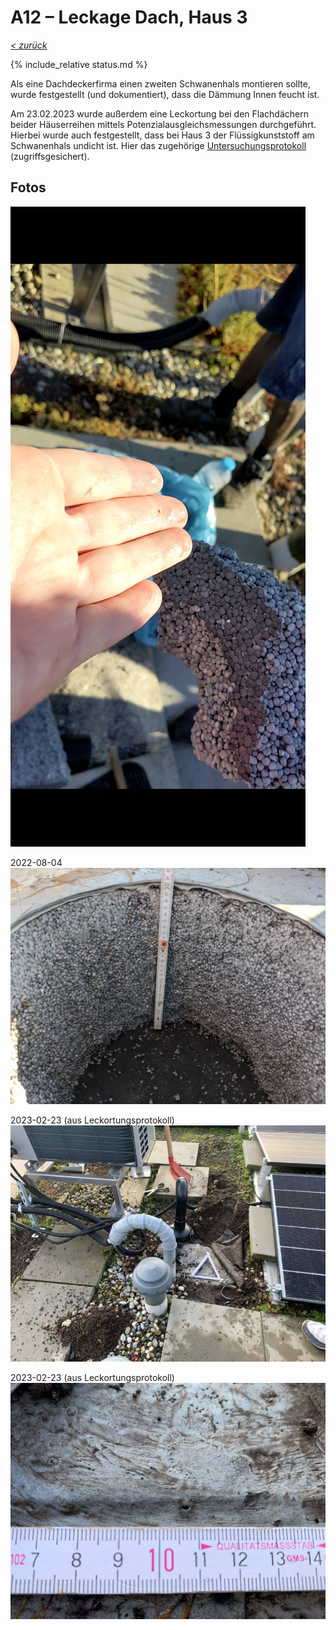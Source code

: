 # A12 &ndash; Leckage Dach, Haus 3

_[&lt; zurück](../../index.md)_

{% include_relative status.md %}

Als eine Dachdeckerfirma einen zweiten Schwanenhals montieren sollte, wurde festgestellt (und dokumentiert), dass die Dämmung Innen feucht ist.

Am 23.02.2023 wurde außerdem eine Leckortung bei den Flachdächern beider Häuserreihen mittels Potenzialausgleichsmessungen durchgeführt. Hierbei wurde auch festgestellt, dass bei Haus 3 der Flüssigkunststoff am Schwanenhals undicht ist.
Hier das zugehörige [Untersuchungsprotokoll] (zugriffsgesichert).

## Fotos

![](Daemmstoffstueck_Unterseite-2_small.jpg)

2022-08-04
![](20220804_061824942_small.jpg)

2023-02-23 (aus Leckortungsprotokoll)
![](20230223_Leckortungsprotokoll_Bild9_small.jpg)

2023-02-23 (aus Leckortungsprotokoll)![](20230223_Leckortungsprotokoll_Bild10_small.jpg)

[Untersuchungsprotokoll]: https://drive.google.com/drive/folders/1Bhk95p84AaMtnwnOoj_zFdLu95Lqjsnd?usp=drive_link
